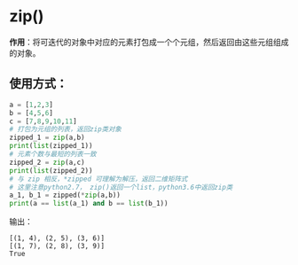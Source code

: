 # zip()
**作用**：将可迭代的对象中对应的元素打包成一个个元组，然后返回由这些元组组成的对象。

## 使用方式：

```python
a = [1,2,3]
b = [4,5,6]
c = [7,8,9,10,11]
# 打包为元组的列表，返回zip类对象
zipped_1 = zip(a,b)     
print(list(zipped_1))
# 元素个数与最短的列表一致
zipped_2 = zip(a,c)              
print(list(zipped_2))
# 与 zip 相反，*zipped 可理解为解压，返回二维矩阵式
# 这里注意python2.7， zip()返回一个list，python3.6中返回zip类
a_1, b_1 = zipped(*zip(a,b))          
print(a == list(a_1) and b == list(b_1))
```
输出：
```
[(1, 4), (2, 5), (3, 6)]
[(1, 7), (2, 8), (3, 9)]
True
```
